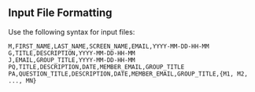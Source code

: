 ## Input File Formatting


Use the following syntax for input files: 


```
M,FIRST_NAME,LAST_NAME,SCREEN_NAME,EMAIL,YYYY-MM-DD-HH-MM
G,TITLE,DESCRIPTION,YYYY-MM-DD-HH-MM
J,EMAIL,GROUP_TITLE,YYYY-MM-DD-HH-MM
PQ,TITLE,DESCRIPTION,DATE,MEMBER_EMAIL,GROUP_TITLE
PA,QUESTION_TITLE,DESCRIPTION,DATE,MEMBER_EMAIL,GROUP_TITLE,{M1, M2, ..., MN}
```

